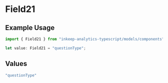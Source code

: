# Field21

## Example Usage

```typescript
import { Field21 } from "inkeep-analytics-typescript/models/components";

let value: Field21 = "questionType";
```

## Values

```typescript
"questionType"
```